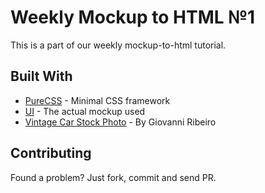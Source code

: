 # Weekly Mockup to HTML №1

This is a part of our weekly mockup-to-html tutorial.


## Built With

* [PureCSS](https://purecss.io/) - Minimal CSS framework
* [UI](https://dribbble.com/shots/4860619-Dailyui003-landing-page) - The actual mockup used
* [Vintage Car Stock Photo](https://unsplash.com/photos/B1hX9TE7HDY) - By Giovanni Ribeiro

## Contributing

Found a problem? Just fork, commit and send PR.
